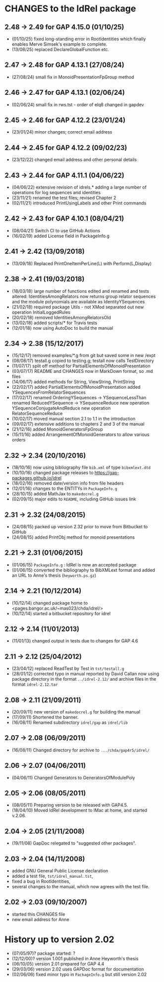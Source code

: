 # CHANGES to the IdRel package

## 2.48 -> 2.49 for GAP 4.15.0 (01/10/25)
 * (01/10/25) fixed long-standing error in RootIdentities
              which finally enables Merve Simsek's example to complete.
 * (13/08/25) replaced DeclareGlobalFunction etc.

## 2.47 -> 2.48 for GAP 4.13.1 (27/08/24) 
 * (27/08/24) small fix in MonoidPresentationFpGroup method

## 2.46 -> 2.47 for GAP 4.13.1 (02/06/24) 
 * (02/06/24) small fix in rws.tst - order of elq8 changed in gapdev

## 2.45 -> 2.46 for GAP 4.12.2 (23/01/24) 
 * (23/01/24) minor changes; correct email address

## 2.44 -> 2.45 for GAP 4.12.2 (09/02/23) 
 * (23/12/22) changed email address and other personal details

## 2.43 -> 2.44 for GAP 4.11.1 (04/06/22) 
 * (04/06/22) extensive revision of idrels.* adding a large number 
              of operations for log sequences and identities
 * (23/11/21) renamed the test files; revised Chapter 2 
 * (02/11/21) introduced PrintUsingLabels and other Print commands 

## 2.42 -> 2.43 for GAP 4.10.1 (08/04/21) 
 * (08/04/21) Switch CI to use GitHub Actions 
 * (16/02/19) added License field in PackageInfo.g 

## 2.41 -> 2.42  (13/09/2018)
 * (13/09/18) Replaced PrintOneItemPerLine(L) with Perform(L,Display)
	
## 2.38 -> 2.41  (19/03/2018)
 * (18/03/18) large number of functions edited and renamed and tests altered: 
              IdentitiesAmongRelators now returns group relator sequences 
              and the module polynomials are available as IdentityYSequences 
 * (21/02/18) required package Utils - not XMod 
              separated out new operation InitialLoggedRules 
 * (20/02/18) removed IdentitiesAmongRelatorsOld 
 * (13/02/18) added scripts/* for Travis tests 
 * (12/01/18) now using AutoDoc to build the manual 

## 2.34 -> 2.38  (15/12/2017)
 * (15/12/17) removed examples/*.g from git but saved some in new /expt 
 * (08/08/17) testall.g copied to testing.g; testall now calls TestDirectory
 * (11/07/17) split off method for PartialElementsOfMonoidPresentation 
 * (03/07/17) README and CHANGES now in MarkDown format, so .md files
 * (14/06/17) added methods for String, ViewString, PrintString 
 * (22/02/17) added PartialElementsOfMonoidPresentation 
              added YSequencesFromRelatorSequences 
 * (17/02/17) renamed OrderingYSequences -> YSequenceLessThan 
              renamed ReducedYSequence -> YSequenceReduce 
              new operation YSequenceConjugateAndReduce 
              new operation RelatorSequenceReduce
 * (10/02/17) moved manual section 2.1 to 1.1 in the introduction 
 * (09/02/17) extensive additions to chapters 2 and 3 of the manual 
 * (21/12/16) added MonoidGeneratorsFpGroup
 * (15/11/16) added ArrangementOfMonoidGenerators to allow various orders  

## 2.32 -> 2.34  (20/10/2016)
 * (18/10/16) now using bibliography file `bib.xml` of type `bibxmlext.dtd`
 * (10/10/16) changed package releases to <https://gap-packages.github.io/idrel>
 * (18/02/16) removed date/version info from file headers 
 * (12/01/16) changes to the ENTITYs in `PackageInfo.g` 
 * (28/10/15) added MathJax to `makedocrel.g` 
 * (02/09/15) major edits to `README`, including GitHub issues link 

## 2.31 -> 2.32  (24/08/2015)
 * (24/08/15) packed up version 2.32 prior to move from Bitbucket to GitHub 
 * (24/08/15) added PrintObj method for monoid presentations 

## 2.21 -> 2.31  (01/06/2015)
 * (01/06/15) `PackageInfo.g` : IdRel is now an accepted package 
 * (01/06/15) converted the bibliography to BibXMLext format 
              and added an URL to Anne's thesis (`heyworth.ps.gz`)  

## 2.14 -> 2.21  (10/12/2014)
 * (10/12/14) changed package home to <pages.bangor.ac.uk/~mas023/chda/idrel/>
 * (10/12/14) started a bitbucket repository for idrel 

## 2.12 -> 2.14  (11/01/2013)
 * (11/01/13) changed output in tests due to changes for GAP 4.6 

## 2.11 -> 2.12  (25/04/2012)
 * (23/04/12) replaced ReadTest by Test in `tst/testall.g` 
 * (28/01/12) corrected typo in manual reported by David Callan 
              now using package directory in the format `../idrel-2.12/` 
              and archive files in the format `idrel-2.12.tar` 

## 2.08 -> 2.11  (21/09/2011)
 * (20/09/11) new version of `makedocrel.g` for building the manual 
 * (17/09/11) Shortened the banner. 
 * (16/08/11) Renamed subdirectory `idrel/gap` as `idrel/lib` 

## 2.07 -> 2.08  (06/09/2011)
 * (16/08/11) Changed directory for archive to `.../chda/gap4r5/idrel/` 

## 2.06 -> 2.07  (04/06/2011)
 * (04/06/11) Changed Generators to GeneratorsOfModulePoly 

## 2.05 -> 2.06  (08/05/2011)
 * (08/05/11) Preparing version to be released with GAP4.5. 
 * (18/04/10) Moved IdRel development to IMac at home, and started v.2.06.

## 2.04 -> 2.05  (21/11/2008)
 * (19/11/08) GapDoc relegated to "suggested other packages".

## 2.03 -> 2.04  (14/11/2008)
 * added GNU General Public License declaration 
 * added a test file, `tst/idrel_manual.tst`, 
 * fixed a bug in RootIdentities, 
 * several changes to the manual, which now agrees with the test file.

## 2.02 -> 2.03  (09/10/2007)
 * started this CHANGES file 
 * new email address for Anne 

# History up to version 2.02
 * (07/05/97)?  package started: ?
 * (12/12/00)?  version 1.001 published in Anne Heyworth's thesis
 * (06/10/05)   version 2.01 prepared for GAP 4.4
 * (29/03/06)   version 2.02 uses GAPDoc format for documentation
 * (02/06/06)   fixed minor typo in `PackageInfo.g` but still version 2.02
